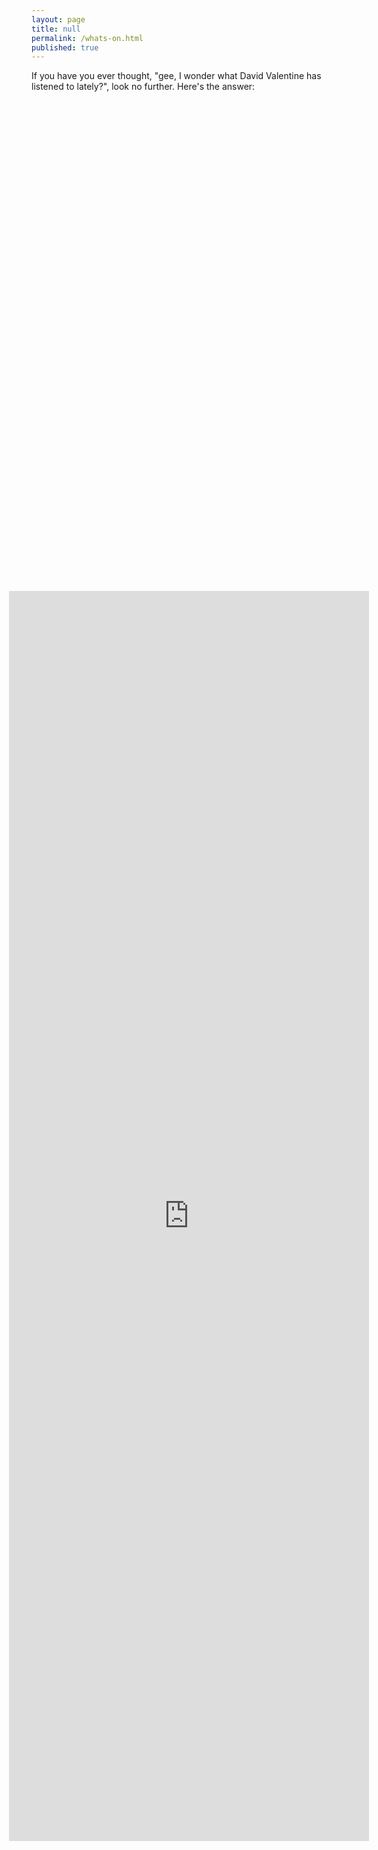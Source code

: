 ```yaml
---
layout: page
title: null
permalink: /whats-on.html
published: true
---
```


If you have you ever thought, "gee, I wonder what David Valentine has listened to lately?", look no further. Here's the answer:

<iframe src="https://lastfm-recently-played.vercel.app/api?user=dvalen_irl" style="position: absolute; top: 50%; left: 50%; width: 60vw; height: 50vh; transform: translate(-50%, -50%); border: none;" frameborder="0"></iframe>
